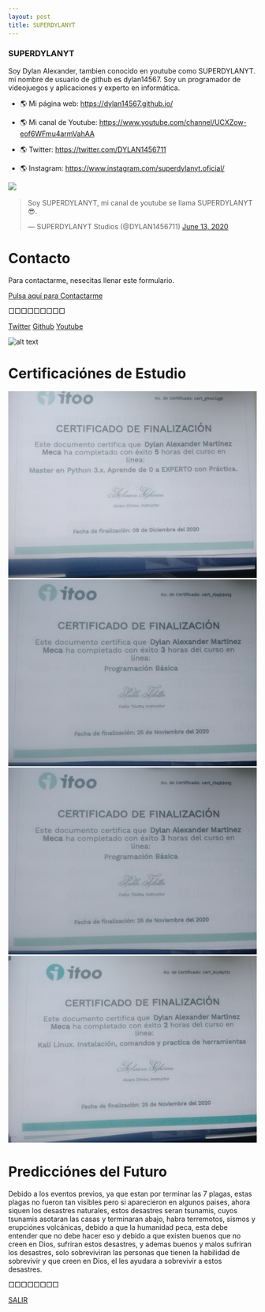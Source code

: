 ```yaml
---
layout: post
title: SUPERDYLANYT
---
```


### SUPERDYLANYT

<div class="g-ytsubscribe" data-channelid="UCXZow-eof6WFmu4armVahAA" data-layout="full" data-count="default"></div>

Soy Dylan Alexander, tambien conocido en youtube como SUPERDYLANYT. mi nombre de usuario de github es dylan14567. Soy un programador de videojuegos y aplicaciones y experto en informática.

- 🌎 Mi página web: <a href="https://dylan14567.github.io/">https://dylan14567.github.io/</a>

- 🌎 Mi canal de Youtube: <a href="https://www.youtube.com/channel/UCXZow-eof6WFmu4armVahAA">https://www.youtube.com/channel/UCXZow-eof6WFmu4armVahAA</a>

- 🌎 Twitter: <a href="https://twitter.com/DYLAN1456711">https://twitter.com/DYLAN1456711</a>

- 🌎 Instagram: <a href="https://www.instagram.com/superdylanyt.oficial/">https://www.instagram.com/superdylanyt.oficial/</a>

<img src="https://github-readme-stats.vercel.app/api?username=dylan14567">

<blockquote class="twitter-tweet"><p lang="en" dir="ltr">Soy SUPERDYLANYT, mi canal de youtube se llama SUPERDYLANYT 😎.</p>&mdash; SUPERDYLANYT Studios (@DYLAN1456711) <a href="https://twitter.com/DYLAN1456711/status/1271912696888393728?ref_src=twsrc%5Etfw">June 13, 2020</a></blockquote> <script async src="https://platform.twitter.com/widgets.js" charset="utf-8"></script>

# Contacto

Para contactarme, nesecitas llenar este formulario.

<div class="share">
  <a href="contacto" class="contact">Pulsa aquí para Contactarme</a>
</div>

□□□□□□□□□

<div class="share">
  <a href="https://twitter.com/DYLAN1456711" class="tw">Twitter</a>
  <a href="https://github.com/dylan14567" class="git">Github</a>
  <a href="https://www.youtube.com/channel/UCXZow-eof6WFmu4armVahAA" class="yt">Youtube</a>
</div>

![alt text](https://raw.githubusercontent.com/dylan14567/Laboratorio-SUPERDYLANYT/master/img/20200614_105850.jpg)

# Certificaciónes de Estudio

<img src="img/20210106_165405.jpg">
<img src="img/20210106_165420.jpg">
<img src="img/20210106_165420.jpg">
<img src="img/20210106_165449.jpg">

# Predicciónes del Futuro

Debido a los eventos previos, ya que estan por terminar las 7 plagas, estas plagas no fueron tan visibles pero si aparecieron en algunos paises, ahora siquen los desastres naturales, estos desastres seran tsunamis, cuyos tsunamis asotaran las casas y terminaran abajo, habra terremotos, sismos y erupciónes volcánicas, debido a que la humanidad peca, esta debe entender que no debe hacer eso y debido a que existen buenos que no creen en Dios, sufriran estos desastres, y ademas buenos y malos sufriran los desastres, solo sobreviviran las personas que tienen la habilidad de sobrevivir y que creen en Dios, el les ayudara a sobrevivir a estos desastres.

□□□□□□□□

[SALIR](./)
